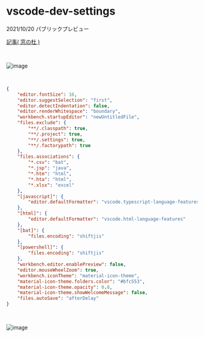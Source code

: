 # vscode-dev-settings

2021/10/20 パブリックプレビュー

[記事( 窓の杜 )](https://forest.watch.impress.co.jp/docs/news/1360147.html)

<br>

![image](https://user-images.githubusercontent.com/1501327/142982754-89dd2453-d2e1-4bd6-86a0-d8f761bc994d.png)

<br>

```json
{
    "editor.fontSize": 16,
    "editor.suggestSelection": "first",
    "editor.detectIndentation": false,
    "editor.renderWhitespace": "boundary",
    "workbench.startupEditor": "newUntitledFile",
    "files.exclude": {
        "**/.classpath": true,
        "**/.project": true,
        "**/.settings": true,
        "**/.factorypath": true
    },
    "files.associations": {
        "*.csv": "bat",
        "*.jsp": "java",
        "*.htm": "html",
        "*.hta": "html",
        "*.xlsx": "excel"
    },
    "[javascript]": {
        "editor.defaultFormatter": "vscode.typescript-language-features"
    },
    "[html]": {
        "editor.defaultFormatter": "vscode.html-language-features"
    },
    "[bat]": {
        "files.encoding": "shiftjis"
    },
    "[powershell]": {
        "files.encoding": "shiftjis"
    },
    "workbench.editor.enablePreview": false,
    "editor.mouseWheelZoom": true,
    "workbench.iconTheme": "material-icon-theme",
    "material-icon-theme.folders.color": "#bfc553",
    "material-icon-theme.opacity": 0.8,
    "material-icon-theme.showWelcomeMessage": false,
    "files.autoSave": "afterDelay"
}
```

<br>

![image](https://user-images.githubusercontent.com/1501327/143179438-c3f1d1bc-c655-4fde-ae31-a43ba95ed884.png)

